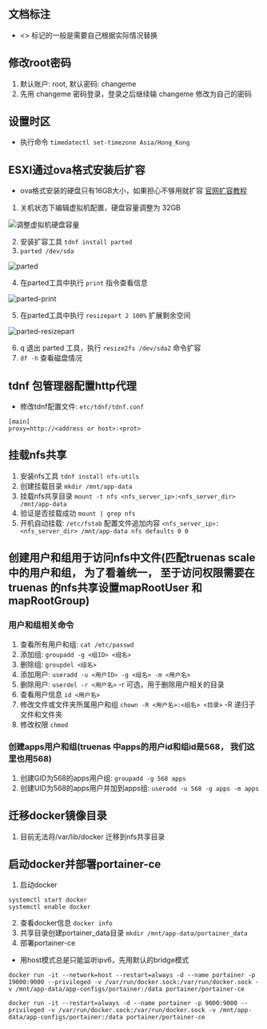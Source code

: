## 文档标注
* <> 标记的一般是需要自己根据实际情况替换

## 修改root密码
1. 默认账户: root, 默认密码: changeme
2. 先用 changeme 密码登录，登录之后继续输 changeme 修改为自己的密码

## 设置时区
* 执行命令 `timedatectl set-timezone Asia/Hong_Kong`

## ESXI通过ova格式安装后扩容
* ova格式安装的硬盘只有16GB大小，如果担心不够用就扩容 [官网扩容教程](https://vmware.github.io/photon/assets/files/html/3.0/photon_troubleshoot/expanding-disk-partition.html)
1. 关机状态下编辑虚拟机配置，硬盘容量调整为 32GB

![调整虚拟机硬盘容量](./image/调整虚拟机硬盘.jpg)

2. 安装扩容工具 `tdnf install parted`
3. `parted /dev/sda`

![parted](./image/parted.jpg)

4. 在parted工具中执行 `print` 指令查看信息

![parted-print](./image/parted-print.jpg)

5. 在parted工具中执行 `resizepart 2 100%` 扩展剩余空间

![parted-resizepart](./image/parted-resizepart.jpg)

6. q 退出 parted 工具，执行 `resize2fs /dev/sda2` 命令扩容
7. `df -h` 查看磁盘情况


## tdnf 包管理器配置http代理
* 修改tdnf配置文件: `etc/tdnf/tdnf.conf`

```
[main]
proxy=http://<address or host>:<prot>
```

## 挂载nfs共享
1. 安装nfs工具 `tdnf install nfs-utils`
2. 创建挂载目录 `mkdir /mnt/app-data`
3. 挂载nfs共享目录 `mount -t nfs <nfs_server_ip>:<nfs_server_dir> /mnt/app-data`
4. 验证是否挂载成功 `mount | grep nfs`
5. 开机自动挂载: `/etc/fstab` 配置文件追加内容 `<nfs_server_ip>:<nfs_server_dir> /mnt/app-data nfs defaults 0 0`

## 创建用户和组用于访问nfs中文件(匹配truenas scale中的用户和组， 为了看着统一， 至于访问权限需要在 truenas 的nfs共享设置mapRootUser 和 mapRootGroup)
### 用户和组相关命令
1. 查看所有用户和组: `cat /etc/passwd`
2. 添加组: `groupadd -g <组ID> <组名>`
3. 删除组: `groupdel <组名>`
4. 添加用户: `useradd -u <用户ID> -g <组名> -m <用户名>`
5. 删除用户: `userdel -r <用户名>` -r 可选，用于删除用户相关的目录
6. 查看用户信息 `id <用户名>`
7. 修改文件或文件夹所属用户和组 `chown -R <用户名>:<组名> <目录>` -R 递归子文件和文件夹
8. 修改权限 `chmod`

### 创建apps用户和组(truenas 中apps的用户id和组id是568， 我们这里也用568)
1. 创建GID为568的apps用户组: `groupadd -g 568 apps`
2. 创建UID为568的apps用户并加到apps组: `useradd -u 568 -g apps -m apps`


## 迁移docker镜像目录
1. 目前无法将/var/lib/docker 迁移到nfs共享目录

## 启动docker并部署portainer-ce
1. 启动docker

```
systemctl start docker
systemctl enable docker
```

2. 查看docker信息 `docker info`
3. 共享目录创建portainer_data目录 `mkdir /mnt/app-data/portainer_data`
4. 部署portainer-ce

* 用host模式总是只能监听ipv6，先用默认的bridge模式

```
docker run -it --network=host --restart=always -d --name portainer -p 19000:9000 --privileged -v /var/run/docker.sock:/var/run/docker.sock -v /mnt/app-data/app-configs/portainer:/data portainer/portainer-ce

docker run -it --restart=always -d --name portainer -p 9000:9000 --privileged -v /var/run/docker.sock:/var/run/docker.sock -v /mnt/app-data/app-configs/portainer:/data portainer/portainer-ce
```
